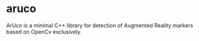 aruco
=====

ArUco is a minimal C++ library for detection of Augmented Reality markers based on OpenCv exclusively. 